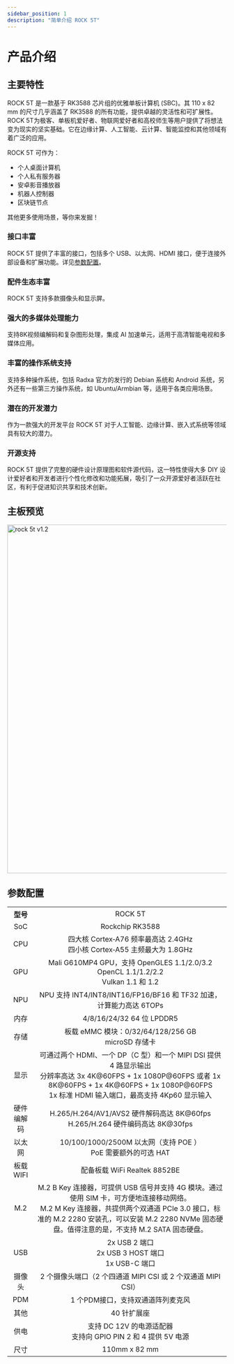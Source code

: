 ```yaml
---
sidebar_position: 1
description: "简单介绍 ROCK 5T"
---
```


# 产品介绍

## 主要特性

ROCK 5T 是一款基于 RK3588 芯片组的优雅单板计算机 (SBC)。其 110 x 82 mm 的尺寸几乎涵盖了 RK3588 的所有功能，提供卓越的灵活性和可扩展性。ROCK 5T为极客、单板机爱好者、物联网爱好者和高校师生等用户提供了将想法变为现实的坚实基础。它在边缘计算、人工智能、云计算、智能监控和其他领域有着广泛的应用。

ROCK 5T 可作为：

- 个人桌面计算机
- 个人私有服务器
- 安卓影音播放器
- 机器人控制器
- 区块链节点

其他更多使用场景，等你来发掘！

### 接口丰富

ROCK 5T 提供了丰富的接口，包括多个 USB、以太网、HDMI 接口，便于连接外部设备和扩展功能。详见[参数配置](#参数配置)。

### 配件生态丰富

ROCK 5T 支持多款摄像头和显示屏。

### 强大的多媒体处理能力

支持8K视频编解码和复杂图形处理，集成 AI 加速单元，适用于高清智能电视和多媒体应用。

### 丰富的操作系统支持

支持多种操作系统，包括 Radxa 官方的发行的 Debian 系统和 Android 系统，另外还有一些第三方操作系统，如 Ubuntu/Armbian 等，适用于各类应用场景。

### 潜在的开发潜力

作为一款强大的开发平台 ROCK 5T 对于人工智能、边缘计算、嵌入式系统等领域具有较大的潜力。

### 开源支持

ROCK 5T 提供了完整的硬件设计原理图和软件源代码，这一特性使得大多 DIY 设计爱好者和开发者进行个性化修改和功能拓展，吸引了一众开源爱好者活跃在社区，有利于促进知识共享和技术创新。

## 主板预览

<TabItem value="ROCK 5T V1.2">
<img src="/img/rock5t/rock-5t-overview-v12.webp" width="800" alt="rock 5t v1.2" />
</TabItem>

## 参数配置

<table>
   <tr>
    <th>型号</th>
    <td colspan="2"  align="center">ROCK 5T</td>
  </tr>
    <tr>
        <td align="center">SoC</td>
        <td colspan="2"  align="center">Rockchip RK3588</td>
    </tr>
    <tr>
        <td align="center">CPU</td>
        <td colspan="2" align="center">四大核 Cortex‑A76 频率最高达 2.4GHz<br/>四小核 Cortex‑A55 主频最大为 1.8GHz</td>
    </tr>
    <tr>
        <td align="center">GPU</td>
        <td colspan="2" align="center">Mali G610MP4 GPU，支持 OpenGLES 1.1/2.0/3.2<br />OpenCL 1.1/1.2/2.2 <br/> Vulkan 1.1 和 1.2</td>
    </tr>
    <tr>
    <td align="center">NPU</td>
    <td colspan="2" align="center">NPU 支持 INT4/INT8/INT16/FP16/BF16 和 TF32 加速，计算能力高达 6TOPs</td>
    </tr>
    <tr>
        <td align="center">内存</td>
        <td colspan="2" align="center">4/8/16/24/32 64 位 LPDDR5</td>
    </tr>
    <tr>
        <td align="center">存储</td>
        <td colspan="2" align="center">板载 eMMC 模块：0/32/64/128/256 GB<br/>microSD 存储卡</td>
    </tr>
    <tr>
        <td align="center">显示</td>
        <td colspan="2" align="center">可通过两个 HDMI、一个 DP（C 型）和一个 MIPI DSI 提供 4 路显示输出<br/>分辨率高达 3x 4K@60FPS + 1x 1080P@60FPS 或者 1x 8K@60FPS + 1x 4K@60FPS + 1x 1080P@60FPS<br/>1x 标准 HDMI 输入端口，最高支持 4Kp60 显示输入</td>
    </tr>
    <tr>
        <td align="center">硬件编解码</td>
        <td colspan="2" align="center">H.265/H.264/AV1/AVS2 硬件解码高达 8K@60fps<br/>H.265/H.264 硬件编码高达 8K@30fps</td>
    </tr>
    <tr>
        <td align="center">以太网</td>
        <td colspan="2" align="center">10/100/1000/2500M 以太网（支持 POE ）<br/>PoE 需要额外的可选 HAT</td>
    </tr>
    <tr>
        <td align="center">板载 WIFI</td>
        <td colspan="2" align="center">配备板载 WiFi Realtek 8852BE</td>
    </tr>
    <tr>
        <td align="center">M.2</td>
        <td colspan="2" align="center">M.2 B Key 连接器，可提供 USB 信号并支持 4G 模块。通过使用 SIM 卡，可方便地连接移动网络。<br/>M.2 M Key 连接器，共提供两个双通道 PCIe 3.0 接口，标准的 M.2 2280 安装孔，可以安装 M.2 2280 NVMe 固态硬盘。值得注意的是，不支持 M.2 SATA 固态硬盘。</td>
    </tr>
    <tr>
        <td align="center">USB</td>
        <td  align="center">2x USB 2 端口<br/>2x USB 3 HOST 端口<br/>1x USB-C 端口</td>
    </tr>
    <tr>
        <td align="center">摄像头</td>
        <td colspan="2" align="center">2 个摄像头端口（2 个四通道 MIPI CSI 或 2 个双通道 MIPI CSI）</td>
    </tr>
    <tr>
        <td align="center">PDM</td>
        <td colspan="2" align="center">1 个PDM接口，支持双通道阵列麦克风</td>
    </tr>
    <tr>
        <td align="center">其他</td>
        <td colspan="2" align="center">40 针扩展座</td>
    </tr>
    <tr>
        <td align="center">供电</td>
        <td colspan="2" align="center">支持 DC 12V 的电源适配器<br/>支持向 GPIO PIN 2 和 4 提供 5V 电源</td>
    </tr>
    <tr>
        <td align="center">尺寸</td>
        <td colspan="2" align="center">110mm x 82 mm</td>
    </tr>
</table>

